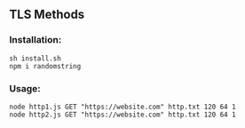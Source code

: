 ## TLS Methods

### Installation:

```shell
sh install.sh
npm i randomstring
```

### Usage:

```shell
node http1.js GET "https://website.com" http.txt 120 64 1
node http2.js GET "https://website.com" http.txt 120 64 1
```
